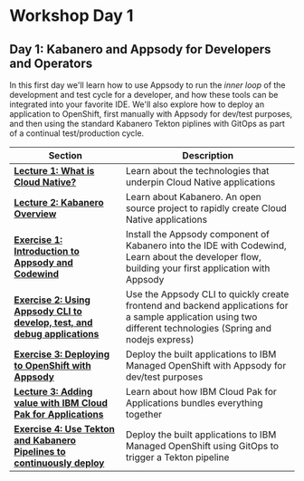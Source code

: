 # Workshop Day 1

## Day 1: Kabanero and Appsody for Developers and Operators

In this first day we'll learn how to use Appsody to run the *inner loop* of the development and test cycle for a developer, and how these tools can be integrated into your favorite IDE. We'll also explore how to deploy an application to OpenShift, first manually with Appsody for dev/test purposes, and then using the standard Kabanero Tekton piplines with GitOps as part of a continual test/production cycle.

| Section | Description |
| - | - |
| **[Lecture 1: What is Cloud Native?](https://ibm.box.com/s/3pvl4jdi3xifs1olzcl9np904zvk5ueo)** | Learn about the technologies that underpin Cloud Native applications |
| **[Lecture 2: Kabanero Overview](https://ibm.box.com/s/6jl4b7sj8xqgh7rvxtea5ykpsjyu1siz)** | Learn about Kabanero. An open source project to rapidly create Cloud Native applications |
| **[Exercise 1: Introduction to Appsody and Codewind](../exercise-1/README.md)** | Install the Appsody component of Kabanero into the IDE with Codewind, Learn about the developer flow, building your first application with Appsody |
| **[Exercise 2: Using Appsody CLI to develop, test, and debug applications](../exercise-2/README.md)** | Use the Appsody CLI to quickly create frontend and backend applications for a sample application using two different technologies (Spring and nodejs express) |
| **[Exercise 3: Deploying to OpenShift with Appsody](../exercise-3/README.md)** | Deploy the built applications to IBM Managed OpenShift with Appsody for dev/test purposes |
| **[Lecture 3: Adding value with IBM Cloud Pak for Applications](https://ibm.box.com/s/y4wh104vdos1vw5kdjwwuhebf8jgq580)** | Learn about how IBM Cloud Pak for Applications bundles everything together |
| **[Exercise 4: Use Tekton and Kabanero Pipelines to continuously deploy](../exercise-4/README.md)** | Deploy the built applications to IBM Managed OpenShift using GitOps to trigger a Tekton pipeline |
